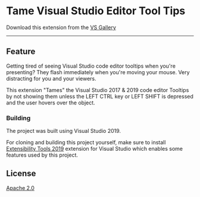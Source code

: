 # Tame Visual Studio Editor Tool Tips

<!-- Update the VS Gallery link after you upload the VSIX-->
Download this extension from the [VS Gallery](https://marketplace.visualstudio.com/vsgallery/097521bb-c432-4436-ba9f-137dcb03d3be)

---------------------------------------

## Feature
Getting tired of seeing Visual Studio code editor tooltips when you're presenting?  They flash immediately when you're moving your mouse.  Very distracting for you and your viewers.

This extension "Tames" the Visual Studio 2017 & 2019 code editor Tooltips by not showing them unless the LEFT CTRL key or LEFT SHIFT is depressed and the user hovers over the object.  

### Building
The project was built using Visual Studio 2019.

For cloning and building this project yourself, make sure to install 
[Extensibility Tools 2019](https://marketplace.visualstudio.com/items?itemName=MadsKristensen.ExtensibilityEssentials2019)
extension for Visual Studio which enables some features
used by this project.

## License
[Apache 2.0](LICENSE)
